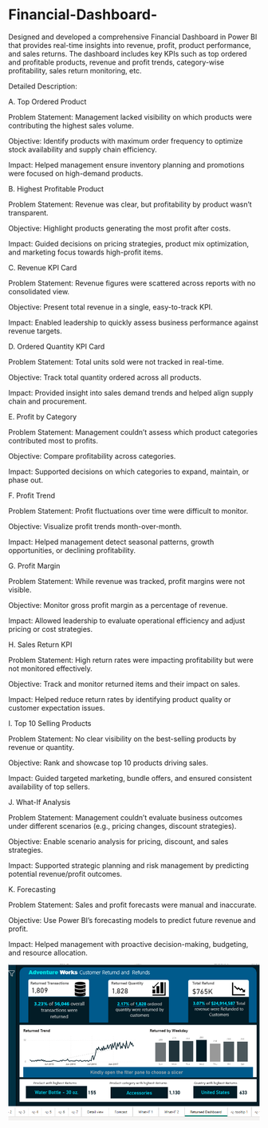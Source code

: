 # Financial-Dashboard-
Designed and developed a comprehensive Financial Dashboard in Power BI that provides real-time insights into revenue, profit, product performance, and sales returns. The dashboard includes key KPIs such as top ordered and profitable products, revenue and profit trends, category-wise profitability, sales return monitoring, etc.

Detailed Description:

A. Top Ordered Product

Problem Statement: Management lacked visibility on which products were contributing the highest sales volume.

Objective: Identify products with maximum order frequency to optimize stock availability and supply chain efficiency.

Impact: Helped management ensure inventory planning and promotions were focused on high-demand products.

B. Highest Profitable Product

Problem Statement: Revenue was clear, but profitability by product wasn’t transparent.

Objective: Highlight products generating the most profit after costs.

Impact: Guided decisions on pricing strategies, product mix optimization, and marketing focus towards high-profit items.

C. Revenue KPI Card

Problem Statement: Revenue figures were scattered across reports with no consolidated view.

Objective: Present total revenue in a single, easy-to-track KPI.

Impact: Enabled leadership to quickly assess business performance against revenue targets.

D. Ordered Quantity KPI Card

Problem Statement: Total units sold were not tracked in real-time.

Objective: Track total quantity ordered across all products.

Impact: Provided insight into sales demand trends and helped align supply chain and procurement.

E. Profit by Category

Problem Statement: Management couldn’t assess which product categories contributed most to profits.

Objective: Compare profitability across categories.

Impact: Supported decisions on which categories to expand, maintain, or phase out.

F. Profit Trend

Problem Statement: Profit fluctuations over time were difficult to monitor.

Objective: Visualize profit trends month-over-month.

Impact: Helped management detect seasonal patterns, growth opportunities, or declining profitability.

G. Profit Margin

Problem Statement: While revenue was tracked, profit margins were not visible.

Objective: Monitor gross profit margin as a percentage of revenue.

Impact: Allowed leadership to evaluate operational efficiency and adjust pricing or cost strategies.

H. Sales Return KPI

Problem Statement: High return rates were impacting profitability but were not monitored effectively.

Objective: Track and monitor returned items and their impact on sales.

Impact: Helped reduce return rates by identifying product quality or customer expectation issues.

I. Top 10 Selling Products

Problem Statement: No clear visibility on the best-selling products by revenue or quantity.

Objective: Rank and showcase top 10 products driving sales.

Impact: Guided targeted marketing, bundle offers, and ensured consistent availability of top sellers.

J. What-If Analysis

Problem Statement: Management couldn’t evaluate business outcomes under different scenarios (e.g., pricing changes, discount strategies).

Objective: Enable scenario analysis for pricing, discount, and sales strategies.

Impact: Supported strategic planning and risk management by predicting potential revenue/profit outcomes.

K. Forecasting

Problem Statement: Sales and profit forecasts were manual and inaccurate.

Objective: Use Power BI’s forecasting models to predict future revenue and profit.

Impact: Helped management with proactive decision-making, budgeting, and resource allocation.

![image alt](https://github.com/shabbirhussaing999/Financial-Dashboard-/blob/984fd2dae89e8910c33648c407ee5124d1e45e41/Financial%20Dashboard%20Executive%20Summary.png)

